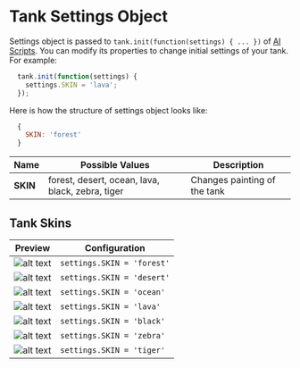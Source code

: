 # Tank Settings Object

Settings object is passed to `tank.init(function(settings) { ... })` of [AI Scripts](/docs/manual/ai_script.md). You can modify its properties to change initial settings of your tank. For example:

```javascript
  tank.init(function(settings) {
    settings.SKIN = 'lava';
  });
```

Here is how the structure of settings object looks like:

```javascript
  {
    SKIN: 'forest'
  }
```

Name             | Possible Values   | Description
-----------------|-------------------|----------------------------------------
**SKIN**         | forest, desert, ocean, lava, black, zebra, tiger  | Changes painting of the tank


## Tank Skins
Preview                                  | Configuration
-----------------------------------------|--------------------------
![alt text](img/tank_skin_forest.png)    | `settings.SKIN = 'forest'`
![alt text](img/tank_skin_desert.png)    | `settings.SKIN = 'desert'`
![alt text](img/tank_skin_ocean.png)     | `settings.SKIN = 'ocean'`
![alt text](img/tank_skin_lava.png)      | `settings.SKIN = 'lava'`
![alt text](img/tank_skin_black.png)     | `settings.SKIN = 'black'`
![alt text](img/tank_skin_zebra.png)     | `settings.SKIN = 'zebra'`
![alt text](img/tank_skin_tiger.png)     | `settings.SKIN = 'tiger'`
